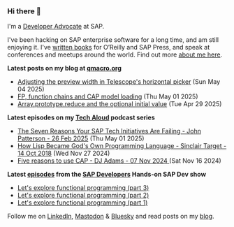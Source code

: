 
### Hi there 👋

I'm a [Developer Advocate](https://developers.sap.com/developer-advocates.html) at SAP.

I've been hacking on SAP enterprise software for a long time, and am still enjoying it. I've [written books](https://qmacro.org/about/#writing-and-talks) for O’Reilly and SAP Press, and speak at conferences and meetups around the world. Find out more [about me here](https://qmacro.org/about).

**Latest posts on my blog at [qmacro.org](https://qmacro.org/blog/)**
- [Adjusting the preview width in Telescope&#x27;s horizontal picker](https://qmacro.org/blog/posts/2025/05/04/adjusting-the-preview-width-in-telescope&#x27;s-horizontal-picker/) (Sun May 04 2025)
- [FP, function chains and CAP model loading](https://qmacro.org/blog/posts/2025/05/01/fp-function-chains-and-cap-model-loading/) (Thu May 01 2025)
- [Array.prototype.reduce and the optional initial value](https://qmacro.org/blog/posts/2025/04/29/array.prototype.reduce-and-the-optional-initial-value/) (Tue Apr 29 2025)

**Latest episodes on my [Tech Aloud](https://anchor.fm/tech-aloud) podcast series**
- [The Seven Reasons Your SAP Tech Initiatives Are Failing - John Patterson - 26 Feb 2025](https://podcasters.spotify.com/pod/show/tech-aloud/episodes/The-Seven-Reasons-Your-SAP-Tech-Initiatives-Are-Failing---John-Patterson---26-Feb-2025-e32876f) (Thu May 01 2025)
- [How Lisp Became God&#x27;s Own Programming Language - Sinclair Target - 14 Oct 2018](https://podcasters.spotify.com/pod/show/tech-aloud/episodes/How-Lisp-Became-Gods-Own-Programming-Language---Sinclair-Target---14-Oct-2018-e2rip0q) (Wed Nov 27 2024)
- [Five reasons to use CAP - DJ Adams - 07 Nov 2024 ](https://podcasters.spotify.com/pod/show/tech-aloud/episodes/Five-reasons-to-use-CAP---DJ-Adams---07-Nov-2024-e2r2lth) (Sat Nov 16 2024)

**Latest [episodes](https://www.youtube.com/playlist?list=PL6RpkC85SLQABOpzhd7WI-hMpy99PxUo0) from the [SAP Developers](https://www.youtube.com/user/sapdevs) Hands-on SAP Dev show**
- [Let&#x27;s explore functional programming (part 3)](https://www.youtube.com/watch?v&#x3D;zVyxUWAnM2c)
- [Let&#x27;s explore functional programming (part 2)](https://www.youtube.com/watch?v&#x3D;4XLCRF1Cc9w)
- [Let&#x27;s explore functional programming (part 1)](https://www.youtube.com/watch?v&#x3D;CpvJcdoZ7yE)

Follow me on [LinkedIn](https://www.linkedin.com/in/djadams/), [Mastodon](https://hachyderm.io/@qmacro) &amp; [Bluesky](https://bsky.app/profile/qmacro.org) and read posts on my [blog](https://qmacro.org/blog/).

